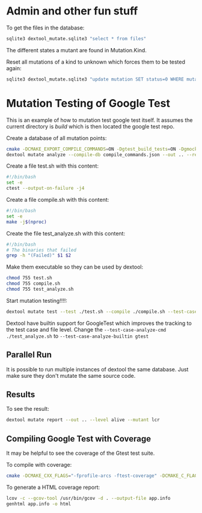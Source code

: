 # Admin and other fun stuff

To get the files in the database:
```sh
sqlite3 dextool_mutate.sqlite3 "select * from files"
```

The different states a mutant are found in Mutation.Kind.

Reset all mutations of a kind to unknown which forces them to be tested again:
```sh
sqlite3 dextool_mutate.sqlite3 "update mutation SET status=0 WHERE mutation.kind=FOO"
```

# Mutation Testing of Google Test

This is an example of how to mutation test google test itself.
It assumes the current directory is _build_ which is then located the google test repo.

Create a database of all mutation points:
```sh
cmake -DCMAKE_EXPORT_COMPILE_COMMANDS=ON -Dgtest_build_tests=ON -Dgmock_build_tests=ON ..
dextool mutate analyze --compile-db compile_commands.json --out .. --restrict ../googlemock/include --restrict ../googlemock/src --restrict ../googletest/include --restrict ../googletest/src -- -D_POSIX_PATH_MAX=1024
```

Create a file test.sh with this content:
```sh
#!/bin/bash
set -e
ctest --output-on-failure -j4
```

Create a file compile.sh with this content:
```sh
#!/bin/bash
set -e
make -j$(nproc)
```

Create the file test_analyze.sh with this content:
```sh
#!/bin/bash
# The binaries that failed
grep -h "(Failed)" $1 $2
```

Make them executable so they can be used by dextool:
```sh
chmod 755 test.sh
chmod 755 compile.sh
chmod 755 test_analyze.sh
```

Start mutation testing!!!!:
```sh
dextool mutate test --test ./test.sh --compile ./compile.sh --test-case-analyze-cmd ./test_analyze.sh --out .. --mutant lcr
```

Dextool have builtin support for GoogleTest which improves the tracking to the test case and file level.
Change the `--test-case-analyze-cmd ./test_analyze.sh` to `--test-case-analyze-builtin gtest`

## Parallel Run

It is possible to run multiple instances of dextool the same database.
Just make sure they don't mutate the same source code.

## Results

To see the result:
```sh
dextool mutate report --out .. --level alive --mutant lcr
```

## Compiling Google Test with Coverage

It may be helpful to see the coverage of the Gtest test suite.

To compile with coverage:
```sh
cmake -DCMAKE_CXX_FLAGS="-fprofile-arcs -ftest-coverage" -DCMAKE_C_FLAGS="-fprofile-arcs -ftest-coverage" -DCMAKE_EXE_LINKER_FLAGS="-fprofile-arcs -ftest-coverage" -Dgtest_build_tests=ON -Dgmock_build_tests=ON ..
```

To generate a HTML coverage report:
```sh
lcov -c --gcov-tool /usr/bin/gcov -d . --output-file app.info
genhtml app.info -o html
```
